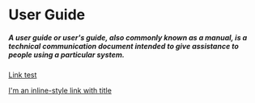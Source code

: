 # User Guide

##### A user guide or user's guide, also commonly known as a manual, is a technical communication document intended to give assistance to people using a particular system.

[Link test](https://www.google.com)

[I'm an inline-style link with title](https://www.google.com "Google's Homepage")